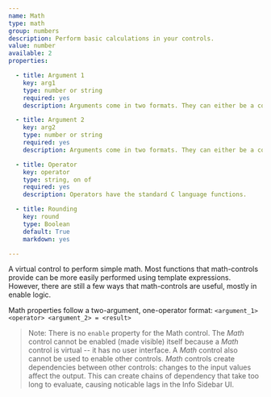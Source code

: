 ```yaml
---
name: Math
type: math
group: numbers
description: Perform basic calculations in your controls.
value: number
available: 2
properties:

  - title: Argument 1
    key: arg1
    type: number or string
    required: yes
    description: Arguments come in two formats. They can either be a constant number or a string that specifies the ID of some other control. If taking the value from another control, the other control must return a number typed value.

  - title: Argument 2
    key: arg2
    type: number or string
    required: yes
    description: Arguments come in two formats. They can either be a constant number or a string that specifies the ID of some other control. If taking the value from another control, the other control must return a number typed value.

  - title: Operator
    key: operator
    type: string, on of
    required: yes
    description: Operators have the standard C language functions.

  - title: Rounding
    key: round
    type: Boolean
    default: True
    markdown: yes

---
```


A virtual control to perform simple math. 
Most functions that math-controls provide can be more easily performed using template expressions. However, there are still a few ways that math-controls are useful, mostly in enable logic.

Math properties follow a two-argument, one-operator format: 
`<argument_1> <operator> <argument_2> = <result>`


> Note: There is no `enable` property for the Math control. The *Math* control cannot be enabled (made visible) itself because a *Math* control is virtual -- it has no user interface.  A *Math* control also cannot be used to enable other controls. *Math* controls create dependencies between other controls: changes to the input values affect the output. This can create chains of dependency that take too long to evaluate, causing noticable lags in the Info Sidebar UI.

